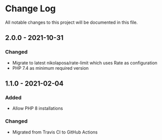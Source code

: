 # Change Log

All notable changes to this project will be documented in this file.

## 2.0.0 - 2021-10-31

### Changed
- Migrate to latest nikolaposa/rate-limit which uses Rate as configuration
- PHP 7.4 as minimum required version

## 1.1.0 - 2021-02-04

### Added
- Allow PHP 8 installations

### Changed
- Migrated from Travis CI to GitHub Actions
